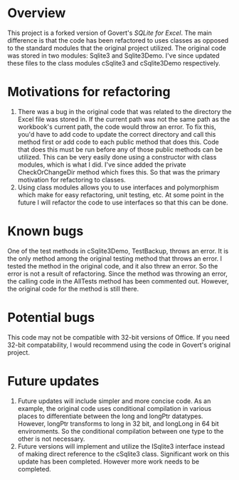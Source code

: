# Overview
This project is a forked version of Govert's *SQLite for Excel*. The main difference is that the code has been refactored to uses classes as opposed to the standard modules that the original project utilized. The original code was stored in two modules: Sqlite3 and Sqlite3Demo. I've since updated these files to the class modules cSqlite3 and cSqlite3Demo respectively.

# Motivations for refactoring

1. There was a bug in the original code that was related to the directory the Excel file was stored in. If the current path was not the same path as the workbook's current path, the code would throw an error. To fix this, you'd have to add code to update the correct directory and call this method first or add code to each public method that does this. Code that does this must be run before any of those public methods can be utilized. This can be very easily done using a constructor with class modules, which is what I did. I've since added the private CheckOrChangeDir method which fixes this. So that was the primary motivation for refactoring to classes.
2. Using class modules allows you to use interfaces and polymorphism which make for easy refactoring, unit testing, etc. At some point in the future I will refactor the code to use interfaces so that this can be done.

# Known bugs

One of the test methods in cSqlite3Demo, TestBackup, throws an error. It is the only method among the original testing method that throws an error. I tested the method in the original code, and it also threw an error. So the error is not a result of refactoring. Since the method was throwing an error, the calling code in the AllTests method has been commented out. However, the original code for the method is still there.

# Potential bugs

This code may not be compatible with 32-bit versions of Office. If you need 32-bit compatability, I would recommend using the code in Govert's original project.

# Future updates

1. Future updates will include simpler and more concise code. As an example, the original code uses conditional compilation in various places to differentiate between the long and longPtr datatypes. However, longPtr transforms to long in 32 bit, and longLong in 64 bit environments. So the conditional compilation between one type to the other is not necessary.
2. Future versions will implement and utilize the ISqlite3 interface instead of making direct reference to the cSqlite3 class. Significant work on this update has been completed. However more work needs to be completed.
